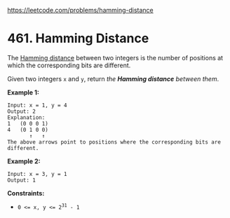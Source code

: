 https://leetcode.com/problems/hamming-distance
# 461. Hamming Distance
The <a href="https://en.wikipedia.org/wiki/Hamming_distance" target="_blank">Hamming distance</a> between two integers is the number of positions at which the corresponding bits are different.

Given two integers <code>x</code> and <code>y</code>, return *the **Hamming distance** between them*.




**Example 1:**

```
Input: x = 1, y = 4
Output: 2
Explanation:
1   (0 0 0 1)
4   (0 1 0 0)
       ↑   ↑
The above arrows point to positions where the corresponding bits are different.

```
**Example 2:**

```
Input: x = 3, y = 1
Output: 1

```



**Constraints:**

* <code>0 <=
x, y <= 2<sup>31</sup> - 1</code>
